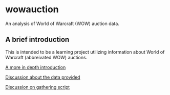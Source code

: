 # wowauction
An analysis of World of Warcraft (WOW) auction data.

## A brief introduction

This is intended to be a learning project utilizing information about World of
 Warcraft (abbreivated WOW) auctions.

 [A more in depth introduction](introduction.md)

 [Discussion about the data provided](thedata.md)

 [Discussion on gathering script](gathering_data.md)
